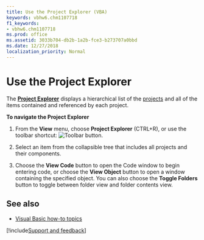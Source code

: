 ```yaml
---
title: Use the Project Explorer (VBA)
keywords: vbhw6.chm1107718
f1_keywords:
- vbhw6.chm1107718
ms.prod: office
ms.assetid: 3033b704-db2b-1a2b-fce3-b273707a0bbd
ms.date: 12/27/2018
localization_priority: Normal
---
```



# Use the Project Explorer

The **[Project Explorer](project-explorer.md)** displays a hierarchical list of the [projects](../../Glossary/vbe-glossary.md#project) and all of the items contained and referenced by each project.

**To navigate the Project Explorer**

1. From the **View** menu, choose **Project Explorer** (CTRL+R), or use the toolbar shortcut: ![Toolbar button](../../../images/tbr_pexp_ZA01201722.gif).
    
2. Select an item from the collapsible tree that includes all projects and their components.
    
3. Choose the **View Code** button to open the Code window to begin entering code, or choose the **View Object** button to open a window containing the specified object. You can also choose the **Toggle Folders** button to toggle between folder view and folder contents view.
    

## See also

- [Visual Basic how-to topics](visual-basic-how-to-topics.md)

[!include[Support and feedback](~/includes/feedback-boilerplate.md)]
